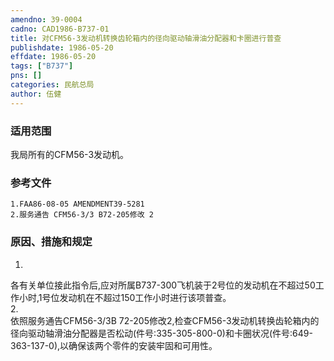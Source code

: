```yaml
---
amendno: 39-0004  
cadno: CAD1986-B737-01  
title: 对CFM56-3发动机转换齿轮箱内的径向驱动轴滑油分配器和卡圈进行普查  
publishdate: 1986-05-20  
effdate: 1986-05-20  
tags: ["B737"]  
pns: []  
categories: 民航总局  
author: 伍健  
---
```

  
### 适用范围  
我局所有的CFM56-3发动机。  
  
<!--more-->  
### 参考文件  
    1.FAA86-08-05 AMENDMENT39-5281  
    2.服务通告 CFM56-3/3 B72-205修改 2  
  
### 原因、措施和规定  
1.  
各有关单位接此指令后,应对所属B737-300飞机装于2号位的发动机在不超过50工作小时,1号位发动机在不超过150工作小时进行该项普查。  
2.  
依照服务通告CFM56-3/3B 72-205修改2,检查CFM56-3发动机转换齿轮箱内的径向驱动轴滑油分配器是否松动(件号:335-305-800-0)和卡圈状况(件号:649-363-137-0),以确保该两个零件的安装牢固和可用性。  
  
